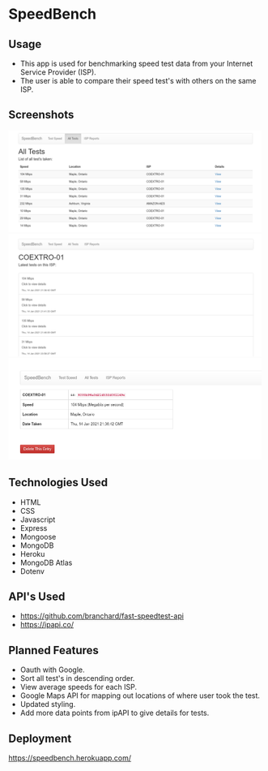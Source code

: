 # SpeedBench

## Usage

- This app is used for benchmarking speed test data from your Internet Service Provider (ISP).
- The user is able to compare their speed test's with others on the same ISP.

## Screenshots

<img src="/media/speedbench1.png" alt="drawing" width="500"/>

<img src="/media/speedbench2.png" alt="drawing" width="500"/>

<img src="/media/speedbench3.png" alt="drawing" width="500"/>

## Technologies Used

- HTML
- CSS
- Javascript
- Express
- Mongoose
- MongoDB
- Heroku
- MongoDB Atlas
- Dotenv

## API's Used

- https://github.com/branchard/fast-speedtest-api
- https://ipapi.co/

## Planned Features

- Oauth with Google.
- Sort all test's in descending order.
- View average speeds for each ISP.
- Google Maps API for mapping out locations of where user took the test.
- Updated styling.
- Add more data points from ipAPI to give details for tests.

## Deployment

https://speedbench.herokuapp.com/


